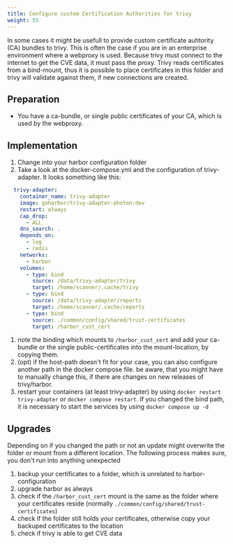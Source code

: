 ```yaml
---
title: Configure custom Certification Authorities for trivy
weight: 55
---
```


In some cases it might be usefull to provide custom certificate auhtority (CA) bundles to trivy. This is often the case if you are in an enterprise environment where a webproxy is used. Because trivy must connect to the internet to get the CVE data, it must pass the proxy. Trivy reads certificates from a bind-mount, thus it is possible to place certificates in this folder and trivy will validate against them, if new connections are created.

## Preparation
- You have a ca-bundle, or single public certificates of your CA, which is used by the webproxy.

## Implementation
1. Change into your harbor configuration folder
1. Take a look at the docker-compose.yml and the configuration of trivy-adapter. It looks something like this:
```yaml
  trivy-adapter:
    container_name: trivy-adapter
    image: goharbor/trivy-adapter-photon:dev
    restart: always
    cap_drop:
      - ALL
    dns_search: .
    depends_on:
      - log
      - redis
    networks:
      - harbor
    volumes:
      - type: bind
        source: /data/trivy-adapter/trivy
        target: /home/scanner/.cache/trivy
      - type: bind
        source: /data/trivy-adapter/reports
        target: /home/scanner/.cache/reports
      - type: bind
        source: ./common/config/shared/trust-certificates
        target: /harbor_cust_cert
```
1. note the binding which mounts to `/harbor_cust_cert` and add your ca-bundle or the single public-certificates into the mount-location, by copying them.
1. (opt) if the host-path doesn't fit for your case, you can also configure another path in the docker compose file. be aware, that you might have to manually change this, if there are changes on new releases of trivy/harbor.
1. restart your containers (at least trivy-adapter) by using `docker restart trivy-adapter` or `docker compose restart`. If you changed the bind path, it is necessary to start the services by using `docker compose up -d`

## Upgrades
Depending on if you changed the path or not an update might overwrite the folder or mount from a different location. The following process makes sure, you don't run into anything unexpected
1. backup your certificates to a folder, which is unrelated to harbor-configuration
1. upgrade harbor as always
1. check if the `/harbor_cust_cert` mount is the same as the folder where your certificates reside (normally `./common/config/shared/trust-certificates`)
1. check if the folder still holds your certificates, otherwise copy your backuped certificates to the location
1. check if trivy is able to get CVE data
